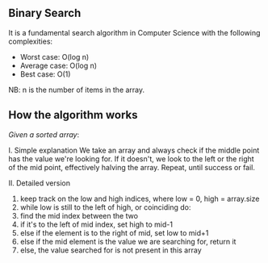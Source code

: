 ## Binary Search
It is a fundamental search algorithm in Computer Science with the following complexities:

* Worst case: O(log n)
* Average case: O(log n)
* Best case: O(1)

NB: n is the number of items in the array.

## How the algorithm works
*Given a sorted array*:

I. Simple explanation
We take an array and always check if the middle point has the value we're looking for. If it doesn't, we look to the left or the right of the mid point,
effectively halving the array. Repeat, until success or fail.

II. Detailed version
1. keep track on the low and high indices, where low = 0, high = array.size
2. while low is still to the left of high, or coinciding do:
3. 	find the mid index between the two
4.	if it's to the left of mid index, set high to mid-1
5.	else if the element is to the right of mid, set low to mid+1		
6. 	else if the mid element is the value we are searching for, return it
7.	else, the value searched for is not present in this array
